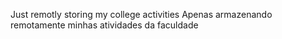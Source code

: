 Just remotly storing my college activities
Apenas armazenando remotamente minhas atividades da faculdade
